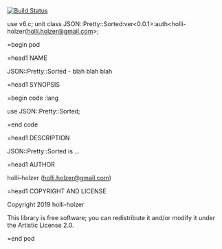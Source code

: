 [![Build Status](https://travis-ci.org/holli-holzer/https://github.com/holli-holzer/my-old-mi6.svg?branch=master)](https://travis-ci.org/holli-holzer/https://github.com/holli-holzer/my-old-mi6)

use v6.c;
unit class JSON::Pretty::Sorted:ver<0.0.1>:auth<holli-holzer(holli.holzer@gmail.com>;

=begin pod

=head1 NAME

JSON::Pretty::Sorted - blah blah blah

=head1 SYNOPSIS

=begin code :lang<perl6>

use JSON::Pretty::Sorted;

=end code

=head1 DESCRIPTION

JSON::Pretty::Sorted is ...

=head1 AUTHOR

holli-holzer (holli.holzer@gmail.com)

=head1 COPYRIGHT AND LICENSE

Copyright 2019 holli-holzer

This library is free software; you can redistribute it and/or modify it under the Artistic License 2.0.

=end pod

